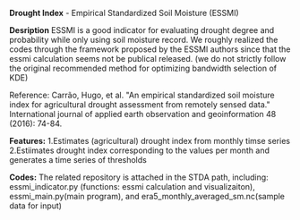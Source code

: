 **Drought Index** - Empirical Standardized Soil Moisture (ESSMI)

**Desription**
ESSMI is a good indicator for evaluating drought degree and probability while only using soil moisture record. We roughly realized the codes through the framework proposed by the ESSMI authors since that the essmi calculation seems not be publical released. (we do not strictly follow the original recommended method for optimizing bandwidth selection of KDE)

Reference: 
Carrão, Hugo, et al. "An empirical standardized soil moisture index for agricultural drought assessment from remotely sensed data." International journal of applied earth observation and geoinformation 48 (2016): 74-84.

**Features:**
  1.Estimates (agricultural) drought index from monthly timse series
  2.Estiimates drought index corresponding to the values per month and generates a time series of thresholds

**Codes:**
The related repository is attached in the STDA path, including:
essmi_indicator.py (functions: essmi calculation and visualizaiton),
essmi_main.py(main program), and 
era5_monthly_averaged_sm.nc(sample data for input)
